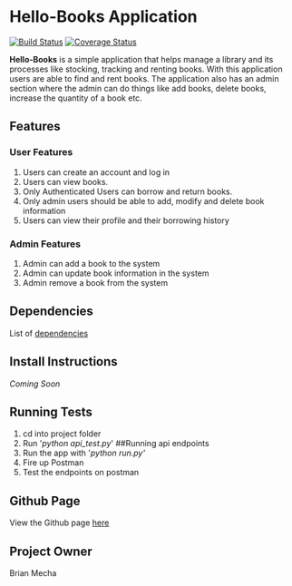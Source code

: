 # Hello-Books Application 
[![Build Status](https://travis-ci.org/brian-mecha/hello-books.svg?branch=master)](https://travis-ci.org/brian-mecha/hello-books)
[![Coverage Status](https://coveralls.io/repos/github/brian-mecha/hello-books/badge.svg?branch=api-test)](https://coveralls.io/github/brian-mecha/hello-books?branch=api-test)

**Hello-Books** is a simple application that helps manage a library and its processes like stocking, tracking and renting books. With this application users are able to find and rent books. The application also has an admin section where the admin can do things like add books, delete books, increase the quantity of a book etc.

## Features
### User Features
1. Users can create an account and log in
2. Users can view books.
3. Only Authenticated Users can borrow and return books.
4. Only admin users should be able to add, modify and delete book information 
5. Users can view their profile and their borrowing history
### Admin Features
1. Admin can add a book to the system
2. Admin can update book information in the system
3. Admin remove a book from the system

## Dependencies
List of [dependencies](https://github.com/brian-mecha/hello-books/blob/master/requirements.txt)
## Install Instructions
*Coming Soon*
## Running Tests
1. cd into project folder
2. Run '*python api_test.py*'
##Running api endpoints
1. Run the app with '*python run.py'*
2. Fire up Postman
3. Test the endpoints on postman
## Github Page
View the Github page [here](https://brian-mecha.github.io/)

## Project Owner
Brian Mecha
